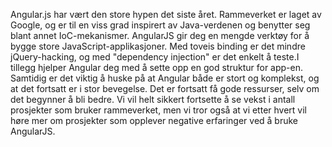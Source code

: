 Angular.js har vært den store hypen det siste året. Rammeverket er laget av Google, og er til en viss grad inspirert av Java-verdenen og benytter seg blant annet IoC-mekanismer. AngularJS gir deg en mengde verktøy for å bygge store JavaScript-applikasjoner. Med toveis binding er det mindre jQuery-hacking, og med "dependency injection" er det enkelt å teste.I tillegg hjelper Angular deg med å sette opp en god struktur for app-en. Samtidig er det viktig å huske på at Angular både er stort og komplekst, og at det fortsatt er i stor bevegelse. Det er fortsatt få gode ressurser, selv om det begynner å bli bedre. Vi vil helt sikkert fortsette å se vekst i antall prosjekter som bruker rammeverket, men vi tror også at vi etter hvert vil høre mer om prosjekter som opplever negative erfaringer ved å bruke AngularJS.
